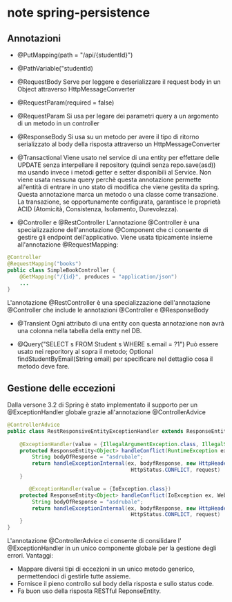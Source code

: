 # note spring-persistence

## Annotazioni

- @PutMapping(path = "/api/{studentId}")
- @PathVariable("studentId)
- @RequestBody
Serve per leggere e deserializzare il request body in un Object attraverso HttpMessageConverter
- @RequestParam(required = false)
- @RequestParam
Si usa per legare dei parametri query a un argomento di un metodo in un controller
- @ResponseBody
Si usa su un metodo per avere il tipo di ritorno serializzato al body della risposta attraverso un HttpMessageConverter

- @Transactional
Viene usato nel service di una entity per effettare delle UPDATE senza interpellare il repository (quindi senza repo.save(asd)) ma usando invece i metodi getter e setter disponibili al Service. Non viene usata nessuna query perchè questa annotazione permette all'entità di entrare in uno stato di modifica che viene gestita da spring.
Questa annotazione marca un metodo o una classe come transazione.
La transazione, se opportunamente configurata, garantisce le proprietà ACID (Atomicità, Consistenza, Isolamento, Durevolezza).

- @Controller e @RestController
L'annotazione @Controller è una specializzazione dell'annotazione @Component che ci consente di gestire gli endpoint dell'applicativo. Viene usata tipicamente insieme all'annotazione @RequestMapping:
```java
@Controller
@RequestMapping("books")
public class SimpleBookController {
    @GetMapping("/{id}", produces = "application/json")
    ...
}
```

L'annotazione @RestController è una specializzazione dell'annotazione @Controller che include le annotazioni @Controller e @ResponseBody

- @Transient
Ogni attributo di una entity con questa annotazione non avrà una colonna nella tabella della entty nel DB.

- @Query("SELECT s FROM Student s WHERE s.email = ?1")
Può essere usato nei reporitory al sopra il metodo;
Optional<Student> findStudentByEmail(String email)
per specificare nel dettaglio cosa il metodo deve fare.

## Gestione delle eccezioni

Dalla versone 3.2 di Spring è stato implementato il supporto per un @ExceptionHandler globale grazie all'annotazione @ControllerAdvice
```java
@ControllerAdvice
public class RestResponsiveEntityExceptionHandler extends ResponseEntityExceptionHandler {
    
    @ExceptionHandler(value = {IllegalArgumentException.class, IllegalStateException.class})
    protected ResponseEntity<Object> handleConflict(RuntimeException ex, WebRequest request) {
        String bodyOfResponse = "asdrubale";
        return handleExceptionInternal(ex, bodyfResponse, new HttpHeaders(),
                                        HttpStatus.CONFLICT, request)
    }

       @ExceptionHandler(value = {IoException.class})
    protected ResponseEntity<Object> handleConflict(IoException ex, WebRequest request) {
        String bodyOfResponse = "asdrubale";
        return handleExceptionInternal(ex, bodyfResponse, new HttpHeaders(),
                                        HttpStatus.CONFLICT, request)
    }
}
```

L'annotazione @ControllerAdvice ci consente di consilidare l' @ExceptionHandler in un unico componente globale per la gestione degli errori.
Vantaggi:
- Mappare diversi tipi di eccezioni in un unico metodo generico, permettendoci di gestirle tutte assieme.
- Fornisce il pieno controllo sul body della risposta e sullo status code.
- Fa buon uso della risposta RESTful ReponseEntity.

